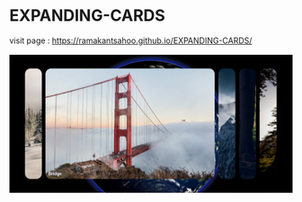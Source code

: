 # EXPANDING-CARDS
visit page : https://ramakantsahoo.github.io/EXPANDING-CARDS/
<br><br>
<img title="sample" alt="sample-img" src="sample.png">
